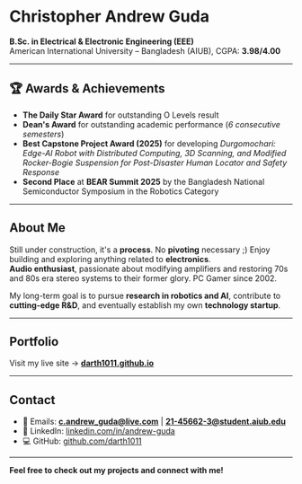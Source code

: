 # Christopher Andrew Guda  

**B.Sc. in Electrical & Electronic Engineering (EEE)**  
American International University – Bangladesh (AIUB), CGPA: **3.98/4.00**  

---

## 🏆 Awards & Achievements
- **The Daily Star Award** for outstanding O Levels result  
- **Dean's Award** for outstanding academic performance (*6 consecutive semesters*)  
- **Best Capstone Project Award (2025)** for developing *Durgomochari: Edge-AI Robot with Distributed Computing, 3D Scanning, and Modified Rocker-Bogie Suspension for Post-Disaster Human Locator and Safety Response*  
- **Second Place** at **BEAR Summit 2025** by the Bangladesh National Semiconductor Symposium in the Robotics Category  

---

## About Me
Still under construction, it's a **process**. No **pivoting** necessary ;) 
Enjoy building and exploring anything related to **electronics**.  
**Audio enthusiast**, passionate about modifying amplifiers and restoring 70s and 80s era stereo systems to their former glory.
PC Gamer since 2002.

My long-term goal is to pursue **research in robotics and AI**, contribute to **cutting-edge R&D**, and eventually establish my own **technology startup**.  

---

## Portfolio
Visit my live site → [**darth1011.github.io**](https://darth1011.github.io) 

---

## Contact
- 📧 Emails: **c.andrew_guda@live.com** | **21-45662-3@student.aiub.edu**  
- 💼 LinkedIn: [linkedin.com/in/andrew-guda](https://www.linkedin.com/in/andrew-guda/)  
- 💻 GitHub: [github.com/darth1011](https://github.com/darth1011)  

---

**Feel free to check out my projects and connect with me!**
